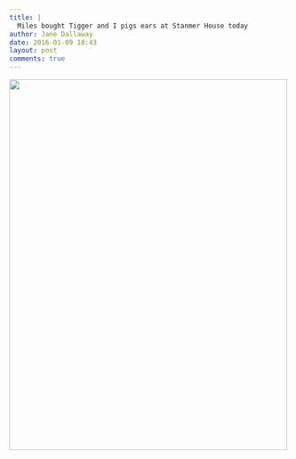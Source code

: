 ```yaml
---
title: |
  Miles bought Tigger and I pigs ears at Stanmer House today
author: Jane Dallaway
date: 2016-01-09 18:43
layout: post
comments: true
---
```


<div><a href="http://static.skitters.dallaway.com/tp_IMG_5655.JPG"><img src="http://static.skitters.dallaway.com/tp_thumb_IMG_5655.JPG" width="500" height="667"/></a></div>



  

      
